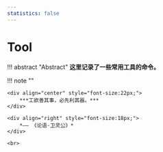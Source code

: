 ```yaml
---
statistics: false
---
```


# Tool

!!! abstract "Abstract" 
    **这里记录了一些常用工具的命令。**

!!! note ""
    <br>
    
    <div align="center" style="font-size:22px;">
        ***工欲善其事，必先利其器。***
    </div>

    <div align="right" style="font-size:18px;">
        *—— 《论语·卫灵公》*
    </div>

    <br>
